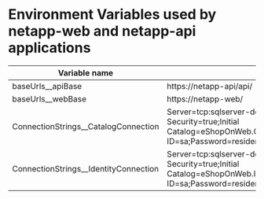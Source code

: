 # Environment Variables used by netapp-web and netapp-api applications

| Variable name | Value |
| --- | --- |
| baseUrls__apiBase | https://netapp-api/api/ |
| baseUrls__webBase | https://netapp-web/ |
| ConnectionStrings__CatalogConnection | Server=tcp:sqlserver-deployment,1433;Integrated Security=true;Initial Catalog=eShopOnWeb.CatalogDb;User ID=sa;Password=resident1/;Trusted_Connection=false; |
| ConnectionStrings__IdentityConnection | Server=tcp:sqlserver-deployment,1433;Integrated Security=true;Initial Catalog=eShopOnWeb.Identity;User ID=sa;Password=resident1/;Trusted_Connection=false; |
